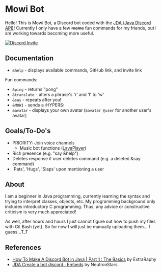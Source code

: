 # Mowi Bot 
Hello! This is Mowi Bot, a Discord bot coded with the [JDA (Java Discord API)](https://github.com/DV8FromTheWorld/JDA)! Currently I only have a few ~~meme~~ fun commands for my friends, but I am working towards becoming more useful.

[![Discord Invite](https://cdn.discordapp.com/attachments/462444808221491210/463630243643523082/fruitcake.png)](https://discordapp.com/oauth2/authorize?client_id=462441653420949519&scope=bot&permissions=2146958591)

## Documentation
* `&help` - displays available commands, GitHub link, and invite link

Fun commands:
* `&ping` - returns "pong"
* `&translate` - alters a phrase's 'r' and 'l' to 'w'
* `&say` - repeats after you!
* `&MOWI` - sends a :HYPERS:
* `&avatar` - displays your own avatar (`&avatar @user` for another user's avatar)

## Goals/To-Do's
* PRIORITY: Join voice channels
  * Music bot functions ([LavaPlayer](https://github.com/sedmelluq/LavaPlayer))
* Rich presence (e.g. "say &help")
* Deletes response if user deletes command (e.g. a deleted &say command)
* 'Pats', 'Hugs', 'Slaps' upon mentioning a user

## About
I am a beginner in Java programming, currently learning the syntax and trying to interpret classes, objects, etc. My programming background only includes introductory C programming. Thus, any advice or constructive criticism is very much appreciated!

As well, after hours and hours I just cannot figure out how to push my files with Git Bash (yet). So for now I will just be manually uploading them... I guess...T_T

## References
* [How To Make A Discord Bot in Java | Part 1 : The Basics](https://www.youtube.com/watch?v=59OllBJlU1c) by ExtraRaphy
* [JDA Create a bot discord : Embeds](https://www.youtube.com/watch?v=_xAr8wFMvYM) by NeutronStars
